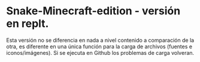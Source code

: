 # Snake-Minecraft-edition - versión en replt.
Esta versión no se diferencia en nada a nivel contenido a comparación de la otra, es diferente en una única función para la carga de archivos (fuentes e iconos/imágenes). Si se ejecuta en Github los problemas de carga volveran.
